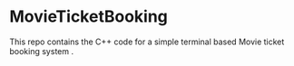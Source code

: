 # MovieTicketBooking
This repo contains the C++ code for a simple terminal based Movie ticket booking system .
